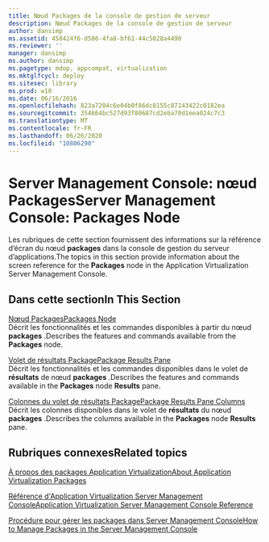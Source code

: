 ```yaml
---
title: Nœud Packages de la console de gestion de serveur
description: Nœud Packages de la console de gestion de serveur
author: dansimp
ms.assetid: 458424f6-d586-4fa8-bf61-44c5028a4490
ms.reviewer: ''
manager: dansimp
ms.author: dansimp
ms.pagetype: mdop, appcompat, virtualization
ms.mktglfcycl: deploy
ms.sitesec: library
ms.prod: w10
ms.date: 06/16/2016
ms.openlocfilehash: 823a7204c6e04b0f86dc8155c87143422c0182ea
ms.sourcegitcommit: 354664bc527d93f80687cd2eba70d1eea024c7c3
ms.translationtype: MT
ms.contentlocale: fr-FR
ms.lasthandoff: 06/26/2020
ms.locfileid: "10806290"
---
```

# <span data-ttu-id="abada-103">Server Management Console: nœud Packages</span><span class="sxs-lookup"><span data-stu-id="abada-103">Server Management Console: Packages Node</span></span>


<span data-ttu-id="abada-104">Les rubriques de cette section fournissent des informations sur la référence d’écran du nœud **packages** dans la console de gestion du serveur d’applications.</span><span class="sxs-lookup"><span data-stu-id="abada-104">The topics in this section provide information about the screen reference for the **Packages** node in the Application Virtualization Server Management Console.</span></span>

## <span data-ttu-id="abada-105">Dans cette section</span><span class="sxs-lookup"><span data-stu-id="abada-105">In This Section</span></span>


<a href="" id="packages-node"></a>[<span data-ttu-id="abada-106">Nœud Packages</span><span class="sxs-lookup"><span data-stu-id="abada-106">Packages Node</span></span>](packages-node.md)  
<span data-ttu-id="abada-107">Décrit les fonctionnalités et les commandes disponibles à partir du nœud **packages** .</span><span class="sxs-lookup"><span data-stu-id="abada-107">Describes the features and commands available from the **Packages** node.</span></span>

<a href="" id="package-results-pane"></a>[<span data-ttu-id="abada-108">Volet de résultats Package</span><span class="sxs-lookup"><span data-stu-id="abada-108">Package Results Pane</span></span>](package-results-pane.md)  
<span data-ttu-id="abada-109">Décrit les fonctionnalités et les commandes disponibles dans le volet de **résultats** de nœud **packages** .</span><span class="sxs-lookup"><span data-stu-id="abada-109">Describes the features and commands available in the **Packages** node **Results** pane.</span></span>

<a href="" id="package-results-pane-columns"></a>[<span data-ttu-id="abada-110">Colonnes du volet de résultats Package</span><span class="sxs-lookup"><span data-stu-id="abada-110">Package Results Pane Columns</span></span>](package-results-pane-columns.md)  
<span data-ttu-id="abada-111">Décrit les colonnes disponibles dans le volet de **résultats** du nœud **packages** .</span><span class="sxs-lookup"><span data-stu-id="abada-111">Describes the columns available in the **Packages** node **Results** pane.</span></span>

## <span data-ttu-id="abada-112">Rubriques connexes</span><span class="sxs-lookup"><span data-stu-id="abada-112">Related topics</span></span>


[<span data-ttu-id="abada-113">À propos des packages Application Virtualization</span><span class="sxs-lookup"><span data-stu-id="abada-113">About Application Virtualization Packages</span></span>](about-application-virtualization-packages.md)

[<span data-ttu-id="abada-114">Référence d'Application Virtualization Server Management Console</span><span class="sxs-lookup"><span data-stu-id="abada-114">Application Virtualization Server Management Console Reference</span></span>](application-virtualization-server-management-console-reference.md)

[<span data-ttu-id="abada-115">Procédure pour gérer les packages dans Server Management Console</span><span class="sxs-lookup"><span data-stu-id="abada-115">How to Manage Packages in the Server Management Console</span></span>](how-to-manage-packages-in-the-server-management-console.md)

 

 





